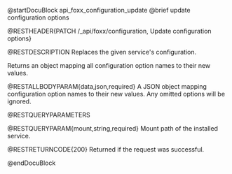 @startDocuBlock api_foxx_configuration_update
@brief update configuration options

@RESTHEADER{PATCH /_api/foxx/configuration, Update configuration options}

@RESTDESCRIPTION
Replaces the given service's configuration.

Returns an object mapping all configuration option names to their new values.

@RESTALLBODYPARAM{data,json,required}
A JSON object mapping configuration option names to their new values.
Any omitted options will be ignored.

@RESTQUERYPARAMETERS

@RESTQUERYPARAM{mount,string,required}
Mount path of the installed service.

@RESTRETURNCODE{200}
Returned if the request was successful.

@endDocuBlock
